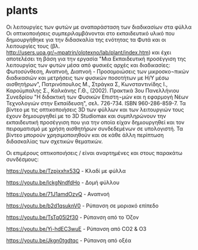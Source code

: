 # plants
Οι λειτουργίες των φυτών με αναπαράσταση των διαδικασίων στα φύλλα 
Οι οπτικοποιήσεις συμπεριλαμβάνονται στο εκπαιδευτικό υλικό   που δημιουργήθηκε για την διδασκαλία της ενότητας τα Φυτά και οι λειτουργίες τους (βλ. http://users.uoa.gr/~mpatrin/olotexno/lab/plant/index.htm) και έχει αποτελέσει τη βάση για την εργασία "Μια Εκπαιδευτική προσέγγιση της λειτουργίας των φυτών μέσα από φυσικές αρχές και διαδικασίες: Φωτοσύνθεση, Αναπνοή, Διαπνοή - Προσομοιώσεις των μικροσκο¬πικών διαδικασιών και μετρήσεις των φυσικών ποσοτήτων με Η/Υ μέσω αισθητήρων", Πατρινόπουλος Μ., Στράγκα Σ, Κωνσταντινίδης Ι., Καρούμπαλης Σ., Καλκάνης Γ.Θ., (2002). Πρακτικά 3ου Πανελλήνιου Συνεδρίου "Η διδακτική των Φυσικών Επιστη¬μών και η εφαρμογή Νέων Τεχνολογιών στην Εκπαίδευση", σελ. 726-734. ISBN 960-286-859-7.
Τα βίντεο με τις οπτικοποιήσεις 3D των φύλλων και των λειτουργιών τους έχουν δημιουργηθεί με το 3D Studiomax και συμπληρώνουν την εκπαιδευτική προσέγγιση που για την οποία είχαν δημιουργηθεί και τον πειραματισμό με χρήση αισθητήρων συνδεδεμένων σε υπολογιστή. Τα βίντεο μπορούν χρησιμοποιηθούν και σε κάθε άλλη περίπτωση διδασκαλίας των σχετικών θεματικών.

Οι επιμέρους οπτικοποιήσεις / είναι αναρτημένες και στους παρακάτω συνδέσμους: 

https://youtu.be/Tzpjxxhx53Q  - Κλαδί με φύλλα

https://youtu.be/IckgNndfdHo - Δομή φύλλου

https://youtu.be/71J1amdOzvQ - Αναπνοή 

https://youtu.be/b2d1qsuknV0  - Ρύπανση σε μοριακό επίπεδο

https://youtu.be/TsTq05l2f30  - Ρύπανση από το Όζον

https://youtu.be/Yi-hdEC3wuE  - Ρύπανση από CO2 & O3

https://youtu.be/Jkgn0tgdtqc - Ρύπανση από οξέα

